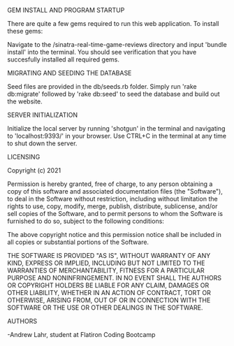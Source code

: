 GEM INSTALL AND PROGRAM STARTUP

There are quite a few gems required to run this web application. To install these gems:

Navigate to the /sinatra-real-time-game-reviews directory and input 'bundle install' into the terminal. You should see verification that you have succesfully installed all required gems.

MIGRATING AND SEEDING THE DATABASE

Seed files are provided in the db/seeds.rb folder. Simply run 'rake db:migrate' followed by 'rake db:seed' to seed the database and build out the website.

SERVER INITIALIZATION

Initialize the local server by running 'shotgun' in the terminal and navigating to 'localhost:9393/' in your browser. Use CTRL+C in the terminal at any time to shut down the server.

LICENSING

Copyright (c) 2021

Permission is hereby granted, free of charge, to any person obtaining a copy of this software and associated documentation files (the "Software"), to deal in the Software without restriction, including without limitation the rights to use, copy, modify, merge, publish, distribute, sublicense, and/or sell copies of the Software, and to permit persons to whom the Software is furnished to do so, subject to the following conditions:

The above copyright notice and this permission notice shall be included in all copies or substantial portions of the Software.

THE SOFTWARE IS PROVIDED "AS IS", WITHOUT WARRANTY OF ANY KIND, EXPRESS OR IMPLIED, INCLUDING BUT NOT LIMITED TO THE WARRANTIES OF MERCHANTABILITY, FITNESS FOR A PARTICULAR PURPOSE AND NONINFRINGEMENT. IN NO EVENT SHALL THE AUTHORS OR COPYRIGHT HOLDERS BE LIABLE FOR ANY CLAIM, DAMAGES OR OTHER LIABILITY, WHETHER IN AN ACTION OF CONTRACT, TORT OR OTHERWISE, ARISING FROM, OUT OF OR IN CONNECTION WITH THE SOFTWARE OR THE USE OR OTHER DEALINGS IN THE SOFTWARE.


AUTHORS

-Andrew Lahr, student at Flatiron Coding Bootcamp
